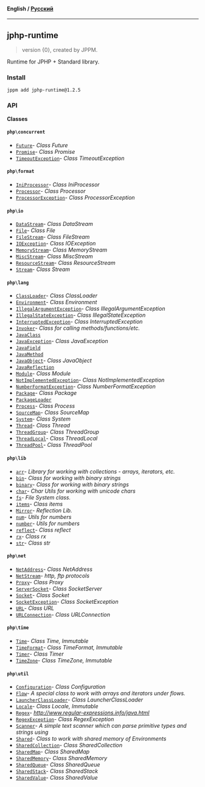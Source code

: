 #### **English** / [Русский](README.ru.md)

---

## jphp-runtime
> version {0}, created by JPPM.

Runtime for JPHP + Standard library.

### Install
```
jppm add jphp-runtime@1.2.5
```

### API
**Classes**

#### `php\concurrent`

- [`Future`](https://github.com/jphp-compiler/jphp/blob/master/jphp-runtime/api-docs/classes/php/concurrent/Future.md)- _Class Future_
- [`Promise`](https://github.com/jphp-compiler/jphp/blob/master/jphp-runtime/api-docs/classes/php/concurrent/Promise.md)- _Class Promise_
- [`TimeoutException`](https://github.com/jphp-compiler/jphp/blob/master/jphp-runtime/api-docs/classes/php/concurrent/TimeoutException.md)- _Class TimeoutException_

#### `php\format`

- [`IniProcessor`](https://github.com/jphp-compiler/jphp/blob/master/jphp-runtime/api-docs/classes/php/format/IniProcessor.md)- _Class IniProcessor_
- [`Processor`](https://github.com/jphp-compiler/jphp/blob/master/jphp-runtime/api-docs/classes/php/format/Processor.md)- _Class Processor_
- [`ProcessorException`](https://github.com/jphp-compiler/jphp/blob/master/jphp-runtime/api-docs/classes/php/format/ProcessorException.md)- _Class ProcessorException_

#### `php\io`

- [`DataStream`](https://github.com/jphp-compiler/jphp/blob/master/jphp-runtime/api-docs/classes/php/io/DataStream.md)- _Class DataStream_
- [`File`](https://github.com/jphp-compiler/jphp/blob/master/jphp-runtime/api-docs/classes/php/io/File.md)- _Class File_
- [`FileStream`](https://github.com/jphp-compiler/jphp/blob/master/jphp-runtime/api-docs/classes/php/io/FileStream.md)- _Class FileStream_
- [`IOException`](https://github.com/jphp-compiler/jphp/blob/master/jphp-runtime/api-docs/classes/php/io/IOException.md)- _Class IOException_
- [`MemoryStream`](https://github.com/jphp-compiler/jphp/blob/master/jphp-runtime/api-docs/classes/php/io/MemoryStream.md)- _Class MemoryStream_
- [`MiscStream`](https://github.com/jphp-compiler/jphp/blob/master/jphp-runtime/api-docs/classes/php/io/MiscStream.md)- _Class MiscStream_
- [`ResourceStream`](https://github.com/jphp-compiler/jphp/blob/master/jphp-runtime/api-docs/classes/php/io/ResourceStream.md)- _Class ResourceStream_
- [`Stream`](https://github.com/jphp-compiler/jphp/blob/master/jphp-runtime/api-docs/classes/php/io/Stream.md)- _Class Stream_

#### `php\lang`

- [`ClassLoader`](https://github.com/jphp-compiler/jphp/blob/master/jphp-runtime/api-docs/classes/php/lang/ClassLoader.md)- _Class ClassLoader_
- [`Environment`](https://github.com/jphp-compiler/jphp/blob/master/jphp-runtime/api-docs/classes/php/lang/Environment.md)- _Class Environment_
- [`IllegalArgumentException`](https://github.com/jphp-compiler/jphp/blob/master/jphp-runtime/api-docs/classes/php/lang/IllegalArgumentException.md)- _Class IllegalArgumentException_
- [`IllegalStateException`](https://github.com/jphp-compiler/jphp/blob/master/jphp-runtime/api-docs/classes/php/lang/IllegalStateException.md)- _Class IllegalStateException_
- [`InterruptedException`](https://github.com/jphp-compiler/jphp/blob/master/jphp-runtime/api-docs/classes/php/lang/InterruptedException.md)- _Class InterruptedException_
- [`Invoker`](https://github.com/jphp-compiler/jphp/blob/master/jphp-runtime/api-docs/classes/php/lang/Invoker.md)- _Class for calling methods/functions/etc._
- [`JavaClass`](https://github.com/jphp-compiler/jphp/blob/master/jphp-runtime/api-docs/classes/php/lang/JavaClass.md)
- [`JavaException`](https://github.com/jphp-compiler/jphp/blob/master/jphp-runtime/api-docs/classes/php/lang/JavaException.md)- _Class JavaException_
- [`JavaField`](https://github.com/jphp-compiler/jphp/blob/master/jphp-runtime/api-docs/classes/php/lang/JavaField.md)
- [`JavaMethod`](https://github.com/jphp-compiler/jphp/blob/master/jphp-runtime/api-docs/classes/php/lang/JavaMethod.md)
- [`JavaObject`](https://github.com/jphp-compiler/jphp/blob/master/jphp-runtime/api-docs/classes/php/lang/JavaObject.md)- _Class JavaObject_
- [`JavaReflection`](https://github.com/jphp-compiler/jphp/blob/master/jphp-runtime/api-docs/classes/php/lang/JavaReflection.md)
- [`Module`](https://github.com/jphp-compiler/jphp/blob/master/jphp-runtime/api-docs/classes/php/lang/Module.md)- _Class Module_
- [`NotImplementedException`](https://github.com/jphp-compiler/jphp/blob/master/jphp-runtime/api-docs/classes/php/lang/NotImplementedException.md)- _Class NotImplementedException_
- [`NumberFormatException`](https://github.com/jphp-compiler/jphp/blob/master/jphp-runtime/api-docs/classes/php/lang/NumberFormatException.md)- _Class NumberFormatException_
- [`Package`](https://github.com/jphp-compiler/jphp/blob/master/jphp-runtime/api-docs/classes/php/lang/Package.md)- _Class Package_
- [`PackageLoader`](https://github.com/jphp-compiler/jphp/blob/master/jphp-runtime/api-docs/classes/php/lang/PackageLoader.md)
- [`Process`](https://github.com/jphp-compiler/jphp/blob/master/jphp-runtime/api-docs/classes/php/lang/Process.md)- _Class Process_
- [`SourceMap`](https://github.com/jphp-compiler/jphp/blob/master/jphp-runtime/api-docs/classes/php/lang/SourceMap.md)- _Class SourceMap_
- [`System`](https://github.com/jphp-compiler/jphp/blob/master/jphp-runtime/api-docs/classes/php/lang/System.md)- _Class System_
- [`Thread`](https://github.com/jphp-compiler/jphp/blob/master/jphp-runtime/api-docs/classes/php/lang/Thread.md)- _Class Thread_
- [`ThreadGroup`](https://github.com/jphp-compiler/jphp/blob/master/jphp-runtime/api-docs/classes/php/lang/ThreadGroup.md)- _Class ThreadGroup_
- [`ThreadLocal`](https://github.com/jphp-compiler/jphp/blob/master/jphp-runtime/api-docs/classes/php/lang/ThreadLocal.md)- _Class ThreadLocal_
- [`ThreadPool`](https://github.com/jphp-compiler/jphp/blob/master/jphp-runtime/api-docs/classes/php/lang/ThreadPool.md)- _Class ThreadPool_

#### `php\lib`

- [`arr`](https://github.com/jphp-compiler/jphp/blob/master/jphp-runtime/api-docs/classes/php/lib/arr.md)- _Library for working with collections - arrays, iterators, etc._
- [`bin`](https://github.com/jphp-compiler/jphp/blob/master/jphp-runtime/api-docs/classes/php/lib/bin.md)- _Class for working with binary strings_
- [`binary`](https://github.com/jphp-compiler/jphp/blob/master/jphp-runtime/api-docs/classes/php/lib/binary.md)- _Class for working with binary strings_
- [`char`](https://github.com/jphp-compiler/jphp/blob/master/jphp-runtime/api-docs/classes/php/lib/char.md)- _Char Utils for working with unicode chars_
- [`fs`](https://github.com/jphp-compiler/jphp/blob/master/jphp-runtime/api-docs/classes/php/lib/fs.md)- _File System class._
- [`items`](https://github.com/jphp-compiler/jphp/blob/master/jphp-runtime/api-docs/classes/php/lib/items.md)- _Class items_
- [`Mirror`](https://github.com/jphp-compiler/jphp/blob/master/jphp-runtime/api-docs/classes/php/lib/Mirror.md)- _Reflection Lib._
- [`num`](https://github.com/jphp-compiler/jphp/blob/master/jphp-runtime/api-docs/classes/php/lib/num.md)- _Utils for numbers_
- [`number`](https://github.com/jphp-compiler/jphp/blob/master/jphp-runtime/api-docs/classes/php/lib/number.md)- _Utils for numbers_
- [`reflect`](https://github.com/jphp-compiler/jphp/blob/master/jphp-runtime/api-docs/classes/php/lib/reflect.md)- _Class reflect_
- [`rx`](https://github.com/jphp-compiler/jphp/blob/master/jphp-runtime/api-docs/classes/php/lib/rx.md)- _Class rx_
- [`str`](https://github.com/jphp-compiler/jphp/blob/master/jphp-runtime/api-docs/classes/php/lib/str.md)- _Class str_

#### `php\net`

- [`NetAddress`](https://github.com/jphp-compiler/jphp/blob/master/jphp-runtime/api-docs/classes/php/net/NetAddress.md)- _Class NetAddress_
- [`NetStream`](https://github.com/jphp-compiler/jphp/blob/master/jphp-runtime/api-docs/classes/php/net/NetStream.md)- _http, ftp protocols_
- [`Proxy`](https://github.com/jphp-compiler/jphp/blob/master/jphp-runtime/api-docs/classes/php/net/Proxy.md)- _Class Proxy_
- [`ServerSocket`](https://github.com/jphp-compiler/jphp/blob/master/jphp-runtime/api-docs/classes/php/net/ServerSocket.md)- _Class SocketServer_
- [`Socket`](https://github.com/jphp-compiler/jphp/blob/master/jphp-runtime/api-docs/classes/php/net/Socket.md)- _Class Socket_
- [`SocketException`](https://github.com/jphp-compiler/jphp/blob/master/jphp-runtime/api-docs/classes/php/net/SocketException.md)- _Class SocketException_
- [`URL`](https://github.com/jphp-compiler/jphp/blob/master/jphp-runtime/api-docs/classes/php/net/URL.md)- _Class URL_
- [`URLConnection`](https://github.com/jphp-compiler/jphp/blob/master/jphp-runtime/api-docs/classes/php/net/URLConnection.md)- _Class URLConnection_

#### `php\time`

- [`Time`](https://github.com/jphp-compiler/jphp/blob/master/jphp-runtime/api-docs/classes/php/time/Time.md)- _Class Time, Immutable_
- [`TimeFormat`](https://github.com/jphp-compiler/jphp/blob/master/jphp-runtime/api-docs/classes/php/time/TimeFormat.md)- _Class TimeFormat, Immutable_
- [`Timer`](https://github.com/jphp-compiler/jphp/blob/master/jphp-runtime/api-docs/classes/php/time/Timer.md)- _Class Timer_
- [`TimeZone`](https://github.com/jphp-compiler/jphp/blob/master/jphp-runtime/api-docs/classes/php/time/TimeZone.md)- _Class TimeZone, Immutable_

#### `php\util`

- [`Configuration`](https://github.com/jphp-compiler/jphp/blob/master/jphp-runtime/api-docs/classes/php/util/Configuration.md)- _Class Configuration_
- [`Flow`](https://github.com/jphp-compiler/jphp/blob/master/jphp-runtime/api-docs/classes/php/util/Flow.md)- _A special class to work with arrays and iterators under flows._
- [`LauncherClassLoader`](https://github.com/jphp-compiler/jphp/blob/master/jphp-runtime/api-docs/classes/php/util/LauncherClassLoader.md)- _Class LauncherClassLoader_
- [`Locale`](https://github.com/jphp-compiler/jphp/blob/master/jphp-runtime/api-docs/classes/php/util/Locale.md)- _Class Locale, Immutable_
- [`Regex`](https://github.com/jphp-compiler/jphp/blob/master/jphp-runtime/api-docs/classes/php/util/Regex.md)- _http://www.regular-expressions.info/java.html_
- [`RegexException`](https://github.com/jphp-compiler/jphp/blob/master/jphp-runtime/api-docs/classes/php/util/RegexException.md)- _Class RegexException_
- [`Scanner`](https://github.com/jphp-compiler/jphp/blob/master/jphp-runtime/api-docs/classes/php/util/Scanner.md)- _A simple text scanner which can parse primitive types and strings using_
- [`Shared`](https://github.com/jphp-compiler/jphp/blob/master/jphp-runtime/api-docs/classes/php/util/Shared.md)- _Class to work with shared memory of Environments_
- [`SharedCollection`](https://github.com/jphp-compiler/jphp/blob/master/jphp-runtime/api-docs/classes/php/util/SharedCollection.md)- _Class SharedCollection_
- [`SharedMap`](https://github.com/jphp-compiler/jphp/blob/master/jphp-runtime/api-docs/classes/php/util/SharedMap.md)- _Class SharedMap_
- [`SharedMemory`](https://github.com/jphp-compiler/jphp/blob/master/jphp-runtime/api-docs/classes/php/util/SharedMemory.md)- _Class SharedMemory_
- [`SharedQueue`](https://github.com/jphp-compiler/jphp/blob/master/jphp-runtime/api-docs/classes/php/util/SharedQueue.md)- _Class SharedQueue_
- [`SharedStack`](https://github.com/jphp-compiler/jphp/blob/master/jphp-runtime/api-docs/classes/php/util/SharedStack.md)- _Class SharedStack_
- [`SharedValue`](https://github.com/jphp-compiler/jphp/blob/master/jphp-runtime/api-docs/classes/php/util/SharedValue.md)- _Class SharedValue_